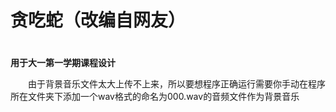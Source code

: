 # 贪吃蛇（改编自网友）

#

**用于大一第一学期课程设计**

&emsp;&emsp;由于背景音乐文件太大上传不上来，所以要想程序正确运行需要你手动在程序所在文件夹下添加一个wav格式的命名为000.wav的音频文件作为背景音乐

